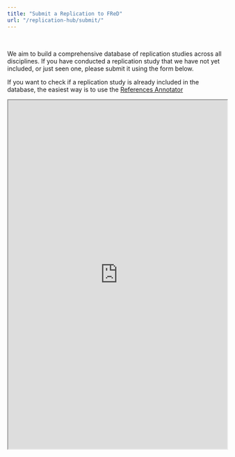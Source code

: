```yaml
---
title: "Submit a Replication to FReD"
url: "/replication-hub/submit/"
---
```


<br>


We aim to build a comprehensive database of replication studies across all disciplines.
If you have conducted a replication study that we have not yet included, or just seen one, 
please submit it using the form below.

If you want to check if a replication study is already included in the database, 
the easiest way is to use the 
<a href="/apps/fred_annotator.html" target="_blank">References Annotator</a>

<iframe src="https://docs.google.com/forms/d/e/1FAIpQLSeMCwdtP0TPgL55stniuyyTxnNwyC34mO4VUuLcQwYrLI89sQ/viewform", width = "100%", height="800px"></iframe>
